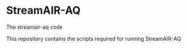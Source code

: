# StreamAIR-AQ
The streamair-aq code

This repository contains the scripts required for running StreamAIR-AQ

